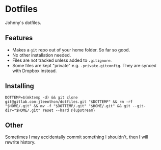 # Dotfiles

Johnny's dotfiles.

## Features

- Makes a `git` repo out of your home folder. So far so good.
- No other installation needed.
- Files are not tracked unless added to `.gitignore`.
- Some files are kept "private" e.g. `.private.gitconfig`. They are synced with Dropbox instead.

## Installing

```
DOTTEMP=$(mktemp -d) && git clone git@gitlab.com:jleeothon/dotfiles.git "$DOTTEMP" && rm -rf "$HOME/.git" && mv -f "$DOTTEMP/.git" "$HOME/.git" && git --git-dir="$HOME/.git" reset --hard @{upstream}
```

## Other

Sometimes I may accidentally commit something I shouldn't, then I will rewrite history.

